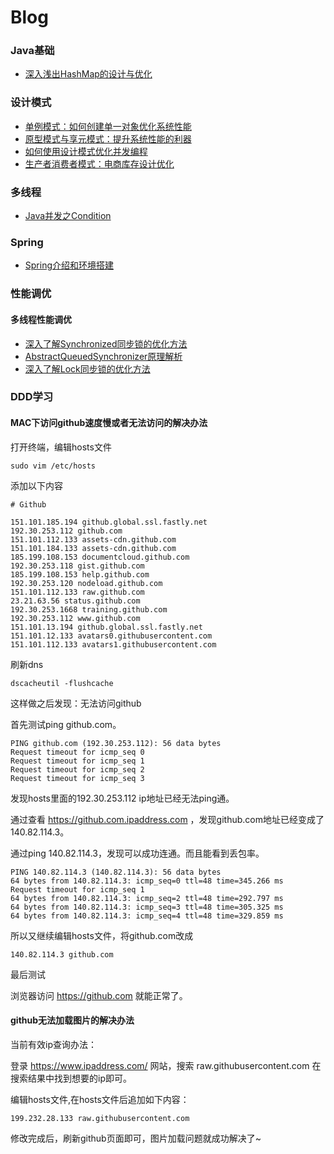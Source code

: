 # Blog

### Java基础

* [深入浅出HashMap的设计与优化](https://github.com/mituxiaoshami/blog/blob/master/doc/hashMap.md)

### 设计模式

* [单例模式：如何创建单一对象优化系统性能](https://github.com/mituxiaoshami/blog/blob/master/doc/singleton_design.md)
* [原型模式与享元模式：提升系统性能的利器](https://github.com/mituxiaoshami/blog/blob/master/doc/prototype_design.md)
* [如何使用设计模式优化并发编程](https://github.com/mituxiaoshami/blog/blob/master/doc/thread_design.md)
* [生产者消费者模式：电商库存设计优化](https://github.com/mituxiaoshami/blog/blob/master/doc/producer_design.md)

### 多线程

* [Java并发之Condition](https://github.com/mituxiaoshami/blog/blob/master/doc/condition.md)


### Spring

* [Spring介绍和环境搭建](https://github.com/mituxiaoshami/blog/blob/master/doc/spring/spring_1.md)

### 性能调优

#### 多线程性能调优

* [深入了解Synchronized同步锁的优化方法](https://github.com/mituxiaoshami/blog/blob/master/doc/synchronized.md)
* [AbstractQueuedSynchronizer原理解析](https://github.com/mituxiaoshami/blog/blob/master/doc/AbstractQueuedSynchronizer.md)
* [深入了解Lock同步锁的优化方法](https://github.com/mituxiaoshami/blog/blob/master/doc/lock.md)

### DDD学习


#### MAC下访问github速度慢或者无法访问的解决办法


打开终端，编辑hosts文件

```
sudo vim /etc/hosts
```

添加以下内容

```
# Github

151.101.185.194 github.global.ssl.fastly.net
192.30.253.112 github.com 
151.101.112.133 assets-cdn.github.com 
151.101.184.133 assets-cdn.github.com 
185.199.108.153 documentcloud.github.com 
192.30.253.118 gist.github.com
185.199.108.153 help.github.com 
192.30.253.120 nodeload.github.com 
151.101.112.133 raw.github.com 
23.21.63.56 status.github.com 
192.30.253.1668 training.github.com 
192.30.253.112 www.github.com 
151.101.13.194 github.global.ssl.fastly.net 
151.101.12.133 avatars0.githubusercontent.com 
151.101.112.133 avatars1.githubusercontent.com
```

刷新dns

```
dscacheutil -flushcache
```

这样做之后发现：无法访问github

首先测试ping github.com。

```
PING github.com (192.30.253.112): 56 data bytes
Request timeout for icmp_seq 0
Request timeout for icmp_seq 1
Request timeout for icmp_seq 2
Request timeout for icmp_seq 3
```

发现hosts里面的192.30.253.112 ip地址已经无法ping通。

通过查看 https://github.com.ipaddress.com ，发现github.com地址已经变成了140.82.114.3。

通过ping 140.82.114.3，发现可以成功连通。而且能看到丢包率。

```
PING 140.82.114.3 (140.82.114.3): 56 data bytes
64 bytes from 140.82.114.3: icmp_seq=0 ttl=48 time=345.266 ms
Request timeout for icmp_seq 1
64 bytes from 140.82.114.3: icmp_seq=2 ttl=48 time=292.797 ms
64 bytes from 140.82.114.3: icmp_seq=3 ttl=48 time=305.325 ms
64 bytes from 140.82.114.3: icmp_seq=4 ttl=48 time=329.859 ms
```

所以又继续编辑hosts文件，将github.com改成

```
140.82.114.3 github.com 
```

最后测试

浏览器访问 https://github.com 就能正常了。

#### github无法加载图片的解决办法

当前有效ip查询办法：

登录 https://www.ipaddress.com/ 网站，搜索 raw.githubusercontent.com
在搜索结果中找到想要的ip即可。

编辑hosts文件,在hosts文件后追加如下内容：

```
199.232.28.133 raw.githubusercontent.com 
```

修改完成后，刷新github页面即可，图片加载问题就成功解决了~




